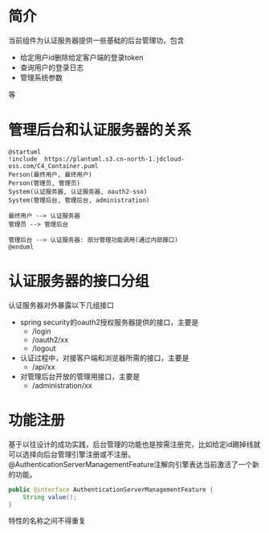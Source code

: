 # 简介

当前组件为认证服务器提供一些基础的后台管理功，包含

* 给定用户id删除给定客户端的登录token
* 查询用户的登录日志
* 管理系统参数

等

# 管理后台和认证服务器的关系

```plantuml
@startuml
!include  https://plantuml.s3.cn-north-1.jdcloud-oss.com/C4_Container.puml
Person(最终用户, 最终用户)
Person(管理员, 管理员)
System(认证服务器, 认证服务器, oauth2-sso)
System(管理后台, 管理后台, administration)

最终用户 --> 认证服务器
管理员 --> 管理后台

管理后台 --> 认证服务器: 部分管理功能调用(通过内部接口)
@enduml
```

# 认证服务器的接口分组

认证服务器对外暴露以下几组接口

* spring security的oauth2授权服务器提供的接口，主要是
    * /login
    * /oauth2/xx
    * /logout
* 认证过程中，对接客户端和浏览器所需的接口，主要是
    * /api/xx
* 对管理后台开放的管理用接口，主要是
    * /administration/xx

# 功能注册

基于以往设计的成功实践，后台管理的功能也是按需注册完，比如给定id踢掉线就可以选择向后台管理引擎注册或不注册。
@AuthenticationServerManagementFeature注解向引擎表达当前激活了一个新的功能。

```java
public @interface AuthenticationServerManagementFeature {
    String value();
}
```

特性的名称之间不得重复
